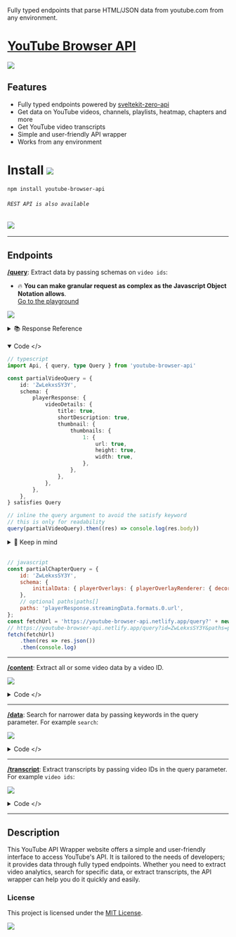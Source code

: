 Fully typed endpoints that parse HTML/JSON data from youtube.com from any environment.

# [YouTube Browser API](https://youtube-browser-api.netlify.app/)
<a href="https://youtube-browser-api.netlify.app/" target="_blank"><img src="https://img.shields.io/badge/youtube browser api-website-green"></a>

## Features
- Fully typed endpoints powered by [sveltekit-zero-api](https://github.com/Refzlund/sveltekit-zero-api)
- Get data on YouTube videos, channels, playlists, heatmap, chapters and more
- Get YouTube video transcripts
- Simple and user-friendly API wrapper
- Works from any environment

# Install <a href="https://www.npmjs.com/package/youtube-browser-api" target="_blank"><img src="https://img.shields.io/badge/npm-red"></a>
```bash
npm install youtube-browser-api
```
###### `REST API is also available`

## <a href="https://github.com/kauderk/youtube-browser-api/wiki" target="_blank"><img src="https://img.shields.io/badge/Documentaion-Wiki-yellow"></a>

---

## Endpoints


**[/query](https://youtube-browser-api.netlify.app/query/page)**: Extract data by passing schemas on `video ids`:

- 🔥 **You can make granular request as complex as the Javascript Object Notation allows**.</br>[Go to the playground](https://stackblitz.com/edit/youtube-browser-api-client-playground?file=index.ts)

<a href="https://youtube-browser-api.netlify.app/query?id=ZwLekxsSY3Y&schema=%7B%22playerResponse%22%3A%7B%22videoDetails%22%3A%7B%22title%22%3A%22youtube-browser-api-schema-id%22%2C%22shortDescription%22%3A%22youtube-browser-api-schema-id%22%2C%22thumbnail%22%3A%7B%22thumbnails%22%3A%7B%224%22%3A%7B%22url%22%3A%22youtube-browser-api-schema-id%22%7D%7D%7D%7D%7D%7D&paths=playerResponse.streamingData.formats.0.url" target="_blank"><img src="https://img.shields.io/badge/test endpoint-query-green"></a>

<details><summary>📚 Response Reference</summary>

| Skeleton | Interface | Source Code |
|--------|--------|--------|
| Examine the shape of the Response from a Video using a [JSON Viewer](https://jsonhero.io/j/vrmFSgjGNLFv) | The autogenerated Interfaces for the `playerResponse, videoData, apiToken, context and transcriptMeta`| The source code from a YouTube Video website - [how to](https://www.lifewire.com/view-web-source-code-4151702) |
| [Inspect](https://gist.githubusercontent.com/kauderk/77b45d30827c3ebb295c0f5ac60d7199/raw/8cff86ecf7359f5c0508300561d0385fa63958d0/response.json) | [Inspect](https://github.com/kauderk/youtube-browser-api/blob/main/src/routes/data/types/player-response.ts) | view-source:https://www.youtube.com/watch?v=s-I_dV5oY8c | 

</details>

<br/>

<details open><summary>Code &lt;/&gt;</summary>

```ts
// typescript
import Api, { query, type Query } from 'youtube-browser-api'

const partialVideoQuery = {
    id: 'ZwLekxsSY3Y',
    schema: {
        playerResponse: {
            videoDetails: {
                title: true,
                shortDescription: true,
                thumbnail: {
                    thumbnails: {
                        1: {
                            url: true,
                            height: true,
                            width: true,
                        },
                    },
                },
            },
        },
    },
} satisfies Query

// inline the query argument to avoid the satisfy keyword
// this is only for readability
query(partialVideoQuery).then((res) => console.log(res.body))
```
<details><summary>🚧 Keep in mind</summary>

There is a `tsAny: boolean` option on every `Query`
To bypass typechecking.

With over 4000+ base queries and their combinations, it is important to recover performance wherever possible. One could enable this option when the fetch logic is complete.

Come help [https://github.com/kauderk/youtube-browser-api/issues/1](https://github.com/kauderk/youtube-browser-api/issues/1)

</details>
<br/>

```js
// javascript
const partialChapterQuery = {
    id: 'ZwLekxsSY3Y',
    schema: {
        initialData: { playerOverlays: { playerOverlayRenderer: { decoratedPlayerBarRenderer: { decoratedPlayerBarRenderer: { playerBar: { multiMarkersPlayerBarRenderer: { markersMap: { 0: { value: { chapters: { 1: { chapterRenderer: { title: true, }, }, }, }, }, }, }, }, }, }, }, }, }
    },
    // optional paths|paths[]
    paths: 'playerResponse.streamingData.formats.0.url',
};
const fetchUrl = 'https://youtube-browser-api.netlify.app/query?' + new URLSearchParams(partialChapterQuery).toString()
// https://youtube-browser-api.netlify.app/query?id=ZwLekxsSY3Y&paths=playerResponse.streamingData.formats.0.url
fetch(fetchUrl)
    .then(res => res.json())
    .then(console.log)
```

</details>

---

**[/content](https://youtube-browser-api.netlify.app/content/page)**: Extract all or some video data by a video ID.

<a href="https://youtube-browser-api.netlify.app/content?id=pOEyYwKtHJo&params=title" target="_blank"><img src="https://img.shields.io/badge/test endpoint-params=title-green"></a>

<details><summary>Code &lt;/&gt;</summary>

```ts
// typescript
import Api from 'youtube-browser-api'

Api.content
    .GET({
        query: {
            id: 'pOEyYwKtHJo',
            params: ['title'],
        },
    })
    .Ok((res) => console.log(res.body))
```
```js
// javascript
const query = {
    id: 'pOEyYwKtHJo',
    params: ['title'], // ['title','suggestions','storyboard','heatmapPath','isLive','channel','description','initialData','playerResponse','apiToken','context','auto_chapters','chapters','heatmap']
}
const fetchUrl = `https://youtube-browser-api.netlify.app/content?id=${query.id}&params=` + query.params.join()
// https://youtube-browser-api.netlify.app/content?id=pOEyYwKtHJo&params=title
fetch(fetchUrl)
    .then(res => res.json())
    .then(console.log)
```

</details>

---

**[/data](https://youtube-browser-api.netlify.app/data/page)**: Search for narrower data by passing keywords in the query parameter. For example `search`:

<a href="https://youtube-browser-api.netlify.app/data/search?keyword=record&withPlaylist=false&limit=1&option=" target="_blank"><img src="https://img.shields.io/badge/test endpoint-keyword=record-green"></a>


<details><summary>Code &lt;/&gt;</summary>

```ts
// typescript
import Api from 'youtube-browser-api'

Api.data
    .endpoint$('search')
    .GET({
        query: {
            keyword: 'AI',
            withPlaylist: false,
            limit: 1,
            option: ''
        },
    })
    .Ok((res) => console.log(res.body))
```
```js
// javascript
const query = {
    keyword: 'AI',
    withPlaylist: false,
    limit: 1,
    option: ''
};
const fetchUrl = 'https://youtube-browser-api.netlify.app/data/search?' + new URLSearchParams(query).toString()
// https://youtube-browser-api.netlify.app/data/search?keyword=record&withPlaylist=false&limit=1&option=
fetch(fetchUrl)
    .then(res => res.json())
    .then(console.log)
```

</details>

---

**[/transcript](https://youtube-browser-api.netlify.app/transcript/page)**: Extract transcripts by passing video IDs in the query parameter. For example `video ids`:

<a href="https://youtube-browser-api.netlify.app/transcript?videoId=pOEyYwKtHJo" target="_blank"><img src="https://img.shields.io/badge/test endpoint-transcript-green"></a>

<details><summary>Code &lt;/&gt;</summary>

```ts
// typescript
import Api from 'youtube-browser-api'

Api.transcript
    .GET({
        query: {
            videoId: 'pOEyYwKtHJo',
        },
    })
    .Ok((res) => console.log(res.body))
```
```js
// javascript
const query = {
    videoId: 'pOEyYwKtHJo'
};
const fetchUrl = 'https://youtube-browser-api.netlify.app/transcript?' + new URLSearchParams(query).toString()
// https://youtube-browser-api.netlify.app/transcript?videoId=pOEyYwKtHJo
fetch(fetchUrl)
    .then(res => res.json())
    .then(console.log)
```

</details>

---

## Description
This YouTube API Wrapper website offers a simple and user-friendly interface to access YouTube's API. It is tailored to the needs of developers; it provides data through fully typed endpoints. Whether you need to extract video analytics, search for specific data, or extract transcripts, the API wrapper can help you do it quickly and easily.

### License
This project is licensed under the [MIT License](https://github.com/kauderk/youtube-browser-api/blob/main/LICENSE).

<a href="https://youtube-browser-api.netlify.app/" target="_blank"><img src="https://img.shields.io/badge/Try it out now!-youtube browser api-blue"></a>


<meta name="description" content="Access YouTube's videos, channels, playlists and more through our YouTube API Wrapper website. Our API wrapper offers content, data, and transcript endpoints with a simple interface tailored to your needs." />
<meta name="keywords" content="YouTube API, YouTube API Wrapper, video data, transcripts, channels, playlists, data endpoints, content endpoints, HTML data, simple interface, user-friendly." />